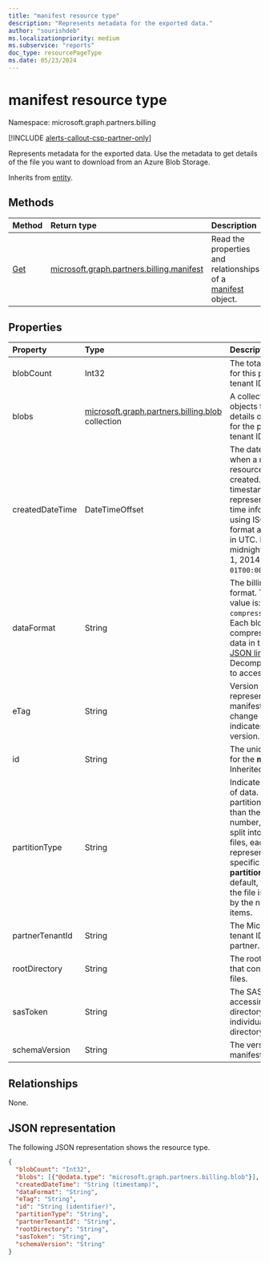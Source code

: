 ```yaml
---
title: "manifest resource type"
description: "Represents metadata for the exported data."
author: "sourishdeb"
ms.localizationpriority: medium
ms.subservice: "reports"
doc_type: resourcePageType
ms.date: 05/23/2024
---
```


# manifest resource type

Namespace: microsoft.graph.partners.billing

[!INCLUDE [alerts-callout-csp-partner-only](../includes/alerts-callout-csp-partner-only.md)]

Represents metadata for the exported data. Use the metadata to get details of the file you want to download from an Azure Blob Storage.

Inherits from [entity](../resources/entity.md).

## Methods

|Method|Return type|Description|
|:---|:---|:---|
|[Get](../api/partners-billing-manifest-get.md)|[microsoft.graph.partners.billing.manifest](../resources/partners-billing-manifest.md)|Read the properties and relationships of a [manifest](../resources/partners-billing-manifest.md) object.|

## Properties

|Property|Type|Description|
|:---|:---|:---|
|blobCount|Int32|The total file count for this partner tenant ID.|
|blobs|[microsoft.graph.partners.billing.blob](../resources/partners-billing-blob.md) collection|A collection of blob objects that contain details of all the files for the partner tenant ID.|
|createdDateTime|DateTimeOffset|The date and time when a manifest resource was created. The timestamp type represents date and time information using ISO 8601 format and is always in UTC. For example, midnight UTC on Jan 1, 2014 is `2014-01-01T00:00:00Z`.|
|dataFormat|String|The billing data file format. The possible value is: `compressedJSONLines`. Each blob is a compressed file and data in the file is in [JSON lines](https://jsonlines.org/) format. Decompress the file to access the data.|
|eTag|String|Version of data represented by the manifest. Any change in **eTag** indicates a new data version.|
|id|String|The unique identifier for the **manifest**. Inherited from [entity](../resources/entity.md).|
|partitionType|String|Indicates the division of data. If a given partition has more than the supported number, the data is split into multiple files, each file representing a specific **partitionValue**. By default, the data in the file is partitioned by the number of line items.|
|partnerTenantId|String|The Microsoft Entra tenant ID of the partner.|
|rootDirectory|String|The root directory that contains all the files.|
|sasToken|String|The SAS token for accessing the directory or an individual file in the directory.|
|schemaVersion|String|The version of the manifest schema.|

## Relationships

None.

## JSON representation

The following JSON representation shows the resource type.

<!-- {
  "blockType": "resource",
  "keyProperty": "id",
  "@odata.type": "microsoft.graph.partners.billing.manifest",
  "baseType": "microsoft.graph.entity",
  "openType": false
}
-->
``` json
{
  "blobCount": "Int32",
  "blobs": [{"@odata.type": "microsoft.graph.partners.billing.blob"}],
  "createdDateTime": "String (timestamp)",
  "dataFormat": "String",
  "eTag": "String",
  "id": "String (identifier)",
  "partitionType": "String",
  "partnerTenantId": "String",
  "rootDirectory": "String",
  "sasToken": "String",
  "schemaVersion": "String"
}
```
